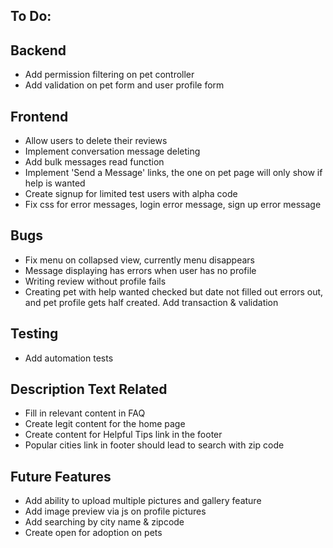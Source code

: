 ## To Do:

## Backend
- Add permission filtering on pet controller
- Add validation on pet form and user profile form


## Frontend
- Allow users to delete their reviews
- Implement conversation message deleting
- Add bulk messages read function
- Implement 'Send a Message' links, the one on pet page will only show if help is wanted
- Create signup for limited test users with alpha code
- Fix css for error messages, login error message, sign up error message

## Bugs
- Fix menu on collapsed view, currently menu disappears
- Message displaying has errors when user has no profile
- Writing review without profile fails 
- Creating pet with help wanted checked but date not filled out errors out, and pet profile gets half created. Add transaction & validation

## Testing
- Add automation tests


## Description Text Related
- Fill in relevant content in FAQ
- Create legit content for the home page
- Create content for Helpful Tips link in the footer
- Popular cities link in footer should lead to search with zip code



## Future Features
- Add ability to upload multiple pictures and gallery feature
- Add image preview via js on profile pictures
- Add searching by city name & zipcode
- Create open for adoption on pets

